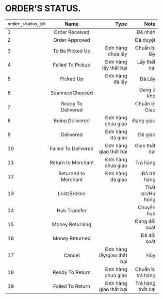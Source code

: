 # ORDER'S STATUS.

| `order_status_id` | Name           		| Type  						| Note					|
| ------------------|:---------------------:| -----------------------------:|----------------------:|
| 1 				| Order Received 		| 		 						| Đã nhận 				|
| 2 				| Order Approved      	| 		 						| Đã duyệt 				|
| 3 				| To Be Picked Up      	| Đơn hàng chưa lấy				| Chuẩn bị lấy			|
| 4					| Failed To Pickup		| Đơn hàng lấy thất bại			| Lấy thất bại			|
| 5					| Picked Up				| Đơn hàng đã lấy				| Đã Lấy 				|
| 6					| Scanned/Checked 		| 								| Đang ở kho			|
| 7					| Ready To Delivered 	| 				 				| Chuẩn bị Giao 		|
| 8					| Being Delivered 		| Đơn hàng chưa giao 			| Đang giao 			|
| 9 				| Delivered 			| Đơn hàng đã giao 				| Đã giao 				|
| 10				| Failed To Delivered   | Đơn hàng giao thất bại 		| Giao thất bại 		|
| 11				| Return to Merchant 	| Đơn hàng chưa giao			| Trả hàng 				|
| 12				| Returned to Merchant 	| Đơn hàng đã giao				| Đã trả hàng 			|
| 13				| Lost/Broken 			|  								| Thất lạc/Hư hỏng 		|
| 14				| Hub Transfer 			|  								| Chuyển hub 			|
| 15				| Money Returning 		|  								| Đang đối soát 		|
| 16				| Money Returned 		|  								| Đã đối soát 			|
| 17				| Cancel 				| Đơn hàng lấy/giao thất bại 	| Hủy 					|
| 18				| Ready To Return 		| Đơn hàng chưa giao			| Chuẩn bị trả hàng		|
| 19				| Failed To Return 		| Đơn hàng giao thất bại		| Trả hàng thất bại		|